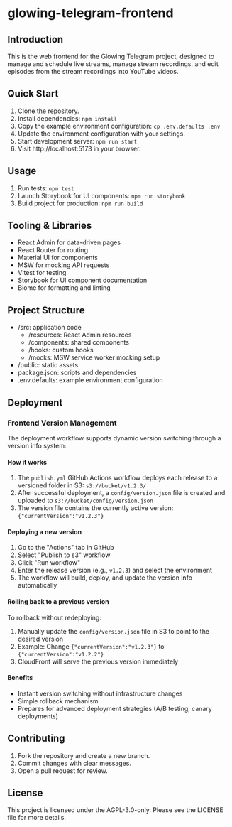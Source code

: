 # glowing-telegram-frontend

## Introduction
This is the web frontend for the Glowing Telegram project, designed to manage and schedule live streams, manage stream recordings, and edit episodes from the stream recordings into YouTube videos.

## Quick Start
1. Clone the repository.
1. Install dependencies: `npm install`
1. Copy the example environment configuration: `cp .env.defaults .env`
1. Update the environment configuration with your settings.
1. Start development server: `npm run start`
1. Visit http://localhost:5173 in your browser.

## Usage
1. Run tests: `npm test`
2. Launch Storybook for UI components: `npm run storybook`
3. Build project for production: `npm run build`

## Tooling & Libraries
- React Admin for data-driven pages
- React Router for routing
- Material UI for components
- MSW for mocking API requests
- Vitest for testing
- Storybook for UI component documentation
- Biome for formatting and linting

## Project Structure
- /src: application code
  - /resources: React Admin resources
  - /components: shared components
  - /hooks: custom hooks
  - /mocks: MSW service worker mocking setup
- /public: static assets
- package.json: scripts and dependencies
- .env.defaults: example environment configuration

## Deployment

### Frontend Version Management
The deployment workflow supports dynamic version switching through a version info system:

#### How it works
1. The `publish.yml` GitHub Actions workflow deploys each release to a versioned folder in S3: `s3://bucket/v1.2.3/`
2. After successful deployment, a `config/version.json` file is created and uploaded to `s3://bucket/config/version.json`
3. The version file contains the currently active version: `{"currentVersion":"v1.2.3"}`

#### Deploying a new version
1. Go to the "Actions" tab in GitHub
2. Select "Publish to s3" workflow
3. Click "Run workflow"
4. Enter the release version (e.g., `v1.2.3`) and select the environment
5. The workflow will build, deploy, and update the version info automatically

#### Rolling back to a previous version
To rollback without redeploying:
1. Manually update the `config/version.json` file in S3 to point to the desired version
2. Example: Change `{"currentVersion":"v1.2.3"}` to `{"currentVersion":"v1.2.2"}`
3. CloudFront will serve the previous version immediately

#### Benefits
- Instant version switching without infrastructure changes
- Simple rollback mechanism
- Prepares for advanced deployment strategies (A/B testing, canary deployments)

## Contributing
1. Fork the repository and create a new branch.
2. Commit changes with clear messages.
3. Open a pull request for review.

## License
This project is licensed under the AGPL-3.0-only. Please see the LICENSE file for more details.
